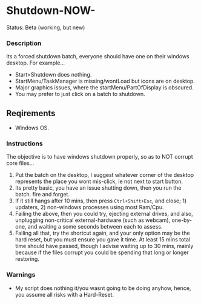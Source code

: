 # Shutdown-NOW-
Status: Beta (working, but new)

### Description
Its a forced shutdown batch, everyone should have one on their windows desktop. For example...
- Start>Shutdown does nothing.
- StartMenu/TaskManager is missing/wontLoad but icons are on desktop.
- Major graphics issues, where the startMenu/PartOfDisplay is obscured.
- You may prefer to just click on a batch to shutdown.

## Reqirements
- Windows OS.

### Instructions
The objective is to have windows shutdown properly, so as to NOT corrupt core files...
1. Put the batch on the desktop, I suggest whatever corner of the desktop represents the place you wont mis-click, ie not next to start button.
2. Its pretty basic, you have an issue shutting down, then you run the batch. fire and forget.
3. If it still hangs after 10 mins, then press `Ctrl+Shift+Esc`, and close; 1) updaters, 2) non-windows processes using most Ram/Cpu.  
4. Failing the above, then you could try, ejecting external drives, and also, unplugging non-critical external-hardware (such as webcam), one-by-one, and waiting a some seconds between each to assess.
5. Failing all that, try the shortcut again, and your only option may be the hard reset, but you must ensure you gave it time. At least 15 mins total time should have passed, though I advise waiting up to 30 mins, mainly because if the files corrupt you could be spending that long or longer restoring.

### Warnings
- My script does nothing it/you wasnt going to be doing anyhow, hence, you assume all risks with a Hard-Reset.
